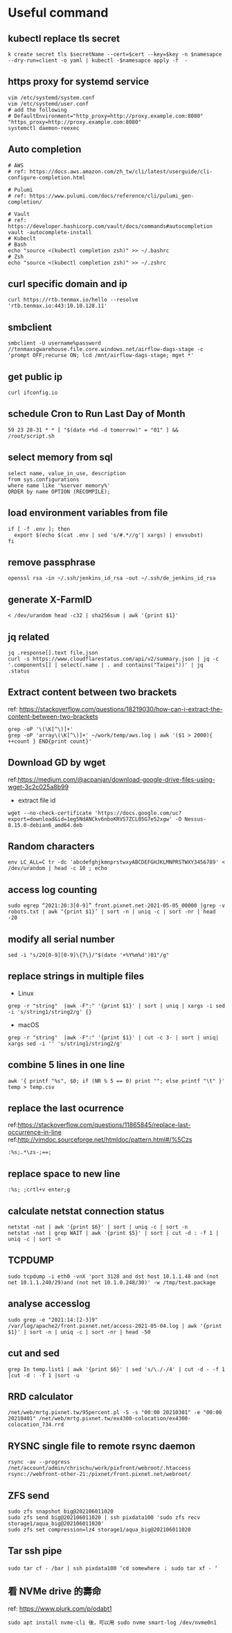 # Useful command

## kubectl replace tls secret

```shell
k create secret tls $secretName --cert=$cert --key=$key -n $namesapce --dry-run=client -o yaml | kubectl -$namesapce apply -f  -
```

## https proxy for systemd service

```shell
vim /etc/systemd/system.conf
vim /etc/systemd/user.conf
# add the following 
# DefaultEnvironment="http_proxy=http://proxy.example.com:8080" "https_proxy=http://proxy.example.com:8080"
systemctl daemon-reexec
```

## Auto completion

```shell
# AWS
# ref: https://docs.aws.amazon.com/zh_tw/cli/latest/userguide/cli-configure-completion.html

# Pulumi
# ref: https://www.pulumi.com/docs/reference/cli/pulumi_gen-completion/

# Vault
# ref: https://developer.hashicorp.com/vault/docs/commands#autocompletion
vault -autocomplete-install
# Kubeclt
# Bash
echo "source <(kubectl completion zsh)" >> ~/.bashrc
# Zsh
echo "source <(kubectl completion zsh)" >> ~/.zshrc
```

## curl specific domain and ip

```shell
curl https://rtb.tenmax.io/hello --resolve 'rtb.tenmax.io:443:10.10.128.11'
```

## smbclient

```shell
smbclient -U username%password //tenmaxsgwarehouse.file.core.windows.net/airflow-dags-stage -c 'prompt OFF;recurse ON; lcd /mnt/airflow-dags-stage; mget *'
```

## get public ip

```shell
curl ifconfig.io
```

## schedule Cron to Run Last Day of Month

```shell
59 23 28-31 * * [ "$(date +%d -d tomorrow)" = "01" ] && /root/script.sh
```

## select memory from sql

```shell
select name, value_in_use, description
from sys.configurations
where name like '%server memory%'
ORDER by name OPTION (RECOMPILE);
```

## load environment variables from file

```shell
if [ -f .env ]; then
  export $(echo $(cat .env | sed 's/#.*//g'| xargs) | envsubst)
fi
```

## remove passphrase

```shell
openssl rsa -in ~/.ssh/jenkins_id_rsa -out ~/.ssh/de_jenkins_id_rsa
```

## generate X-FarmID

```shell
< /dev/urandom head -c32 | sha256sum | awk '{print $1}'
```

## jq related

```shell
jq .response[].text file.json
curl -s https://www.cloudflarestatus.com/api/v2/summary.json | jq -c '.components[] | select(.name | . and contains("Taipei"))' | jq .status
```

## Extract content between two brackets

ref: <https://stackoverflow.com/questions/18219030/how-can-i-extract-the-content-between-two-brackets>

```shell
grep -oP '\(\K[^\)]+'
grep -oP 'array\(\K[^\)]+' ~/work/temp/aws.log | awk '($1 > 2000){ ++count } END{print count}'
```

## Download GD by wget

ref:<https://medium.com/@acpanjan/download-google-drive-files-using-wget-3c2c025a8b99>

- extract file id

```shell
wget --no-check-certificate 'https://docs.google.com/uc?export=download&id=1eg5NdANCkv6nboKRVS7ZCL05G7e52xgw' -O Nessus-8.15.0-debian6_amd64.deb
```

## Random characters

```shell
env LC_ALL=C tr -dc 'abcdefghjkmnprstwxyABCDEFGHJKLMNPRSTWXY3456789' < /dev/urandom | head -c 10 ; echo
```

## access log counting

```shell
sudo egrep “2021:20:3[0-9]” front.pixnet.net-2021-05-05_00000 |grep -v  robots.txt | awk ‘{print $1}’ | sort -n | uniq -c | sort -nr | head -20
```

## modify all serial number

```shell
sed -i "s/20[0-9][0-9]\{7\}/"$(date '+%Y%m%d')01"/g"
```

## replace strings in multiple files

- Linux

```shell
grep -r "string"  |awk -F":" '{print $1}' | sort | uniq | xargs -i sed -i 's/string1/string2/g' {}
```

- macOS

```shell
grep -r "string"  |awk -F":" '{print $1}' | cut -c 3- | sort | uniq| xargs sed -i '' 's/string1/string2/g'
```

## combine 5 lines in one line

```shell
awk '{ printf "%s", $0; if (NR % 5 == 0) print ""; else printf "\t" }' temp > temp.csv
```

## replace the last ocurrence

ref:<https://stackoverflow.com/questions/11865845/replace-last-occurrence-in-line>
ref:<http://vimdoc.sourceforge.net/htmldoc/pattern.html#/%5Czs>

```shell
:%s;.*\zs-;==;
```

## replace space to new line

```shell
:%s; ;crtl+v enter;g
```

## calculate netstat connection status

```shell
netstat -nat | awk '{print $6}' | sort | uniq -c | sort -n
netstat -nat | grep WAIT | awk '{print $5}' | sort | cut -d : -f 1 | uniq -c | sort -n
```

## TCPDUMP

```shell
sudo tcpdump -i eth0 -vnX 'port 3128 and dst host 10.1.1.48 and (not net 10.1.1.240/29)and (not net 10.1.0.248/30)' -w /tmp/test.package
```

## analyse accesslog

```shell
sudo grep -e "2021:14:[2-3]9" /var/log/apache2/front.pixnet.net/access-2021-05-04.log | awk '{print $1}' | sort -n | uniq -c | sort -nr | head -50
```

## cut and sed

```shell
grep In temp.list1 | awk '{print $6}' | sed 's/\./-/4' | cut -d - -f 1 |cut -d : -f 1 |sort -u
```

## RRD calculator

```shell
/net/web/mrtg.pixnet.tw/95percent.pl -S -s "00:00 20210301" -e "00:00 20210401" /net/web/mrtg.pixnet.tw/ex4300-colocation/ex4300-colocation_734.rrd
```

## RYSNC single file to remote rsync daemon

```shell
rsync -av --progress /net/account/admin/chrischu/work/pixfront/webroot/.htaccess rsync://webfront-other-21:/pixnet/front.pixnet.net/webroot/
```

## ZFS send

```shell
sudo zfs snapshot big@202106011020
sudo zfs send big@202106011020 | ssh pixdata100 'sudo zfs recv storage1/aqua_big@202106011020'
sudo zfs set compression=lz4 storage1/aqua_big@202106011020
```

## Tar ssh pipe

```shell
sudo tar cf - /bar | ssh pixdata100 ‘cd somewhere ； sudo tar xf - ‘
```

## 看 NVMe drive 的壽命

ref: <https://www.plurk.com/p/odabt1>

```shell
sudo apt install nvme-cli 後，可以用 sudo nvme smart-log /dev/nvme0n1 
```
